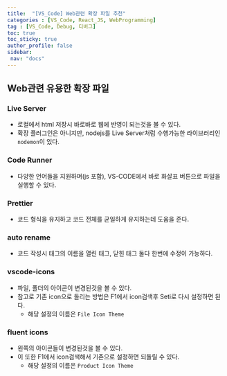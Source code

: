 ```yaml
---
title:  "[VS_Code] Web관련 확장 파일 추천"  
categories : [VS_Code, React_JS, WebProgramming]
tag : [VS_Code, Debug, 디버그]  
toc: true  
toc_sticky: true  
author_profile: false  
sidebar:  
 nav: "docs"    
---
```


## Web관련 유용한 확장 파일



### Live Server

* 로컬에서 html 저장시 바로바로 웹에 반영이 되는것을 볼 수 있다.
* 확장 플러그인은 아니지만, nodejs를 Live Server처럼 수행가능한 라이브러리인 `nodemon`이 있다.



### Code Runner

* 다양한 언어들을 지원하며(js 포함), VS-CODE에서 바로 화살표 버튼으로 파일을 실행할 수 있다.



### Prettier

* 코드 형식을 유지하고 코드 전체를 균일하게 유지하는데 도움을 준다.



### auto rename

* 코드 작성시 태그의 이름을 열린 태그, 닫힌 태그 둘다 한번에 수정이 가능하다.



### vscode-icons

* 파일, 폴더의 아이콘이 변경된것을 볼 수 있다.
* 참고로 기존 icon으로 돌리는 방법은 F1에서 icon검색후 Seti로 다시 설정하면 된다.
  * 해당 설정의 이름은 `File Icon Theme`



### fluent icons

* 왼쪽의 아이콘들이 변경된것을 볼 수 있다.
* 이 또한 F1에서 icon검색해서 기존으로 설정하면 되돌릴 수 있다.
  * 해당 설정의 이름은 `Product Icon Theme`





